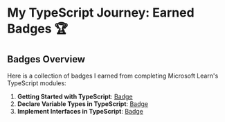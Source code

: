 # My TypeScript Journey: Earned Badges 🏆

## Badges Overview

Here is a collection of badges I earned from completing Microsoft Learn's TypeScript modules:
1. **Getting Started with TypeScript**: [Badge](https://learn.microsoft.com/en-us/users/18405856/achievements/yvhaxj2r)
2. **Declare Variable Types in TypeScript**: [Badge](https://learn.microsoft.com/en-us/users/18405856/achievements/x2322lqy)
3. **Implement Interfaces in TypeScript**: [Badge](https://learn.microsoft.com/en-us/users/18405856/achievements/j6ps455t)
